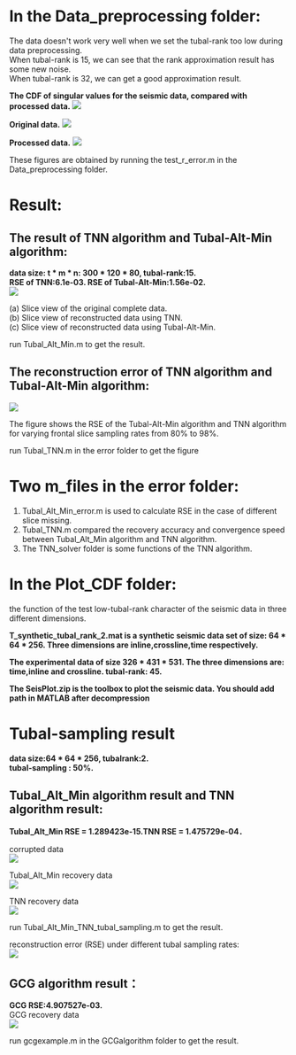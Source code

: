 In the Data_preprocessing folder: 
==
The data doesn't work very well when we set the tubal-rank too low during data preprocessing. <br>
When tubal-rank is 15, we can see that the rank approximation result has some new noise.  <br>
When tubal-rank is 32, we can get a good approximation result. <br>


**The CDF of singular values for the seismic data, compared with processed data.**
![](https://github.com/hust512/Seismic_Sensory_Data_Analysis/blob/master/Data_preprocessing/原始数据与预处理数据的CDF图对比.png)


**Original data.**
![](https://github.com/hust512/Seismic_Sensory_Data_Analysis/blob/master/Data_preprocessing/original_data.png)

**Processed data.**
![](https://github.com/hust512/Seismic_Sensory_Data_Analysis/blob/master/Data_preprocessing/tubal_rank_32_approximate_data.png)

These figures are obtained by running the test_r_error.m in the Data_preprocessing folder.


Result:
==

The result of TNN algorithm and Tubal-Alt-Min algorithm:
--
**data size: t * m * n: 300 * 120 * 80, tubal-rank:15.**<br>
**RSE of TNN:6.1e-03. RSE of Tubal-Alt-Min:1.56e-02.**<br>
![](https://github.com/hust512/Seismic_Sensory_Data_Analysis/blob/master/Result/slicemissingrecovery.png)

(a) Slice view of the original complete data. <br>
(b) Slice view of reconstructed data using TNN. <br>
(c) Slice view of reconstructed data using Tubal-Alt-Min. <br>

run Tubal_Alt_Min.m to get the result.

The reconstruction error of TNN algorithm and Tubal-Alt-Min algorithm:
--
![](https://github.com/hust512/Seismic_Sensory_Data_Analysis/blob/master/Result/error_v3.png)

The figure shows the RSE of the Tubal-Alt-Min algorithm and TNN algorithm for varying frontal slice sampling rates from 80% to 98%.<br>

run Tubal_TNN.m in the error folder to get the figure

Two m_files in the error folder:
==
1. Tubal_Alt_Min_error.m is used to calculate RSE in the case of different slice missing. <br>
2. Tubal_TNN.m compared the recovery accuracy and convergence speed between Tubal_Alt_Min algorithm and TNN algorithm. <br>
3. The TNN_solver folder is some functions of the TNN algorithm. <br>

In the Plot_CDF folder:
==
the function of the test low-tubal-rank character of the seismic data in three different dimensions. <br>


**T_synthetic_tubal_rank_2.mat is a synthetic seismic data set of size: 64 * 64 * 256. Three dimensions are inline,crossline,time respectively.**<br>

**The experimental data of size 326 * 431 * 531. The three dimensions are: time,inline and crossline. tubal-rank: 45.**<br>

**The SeisPlot.zip is the toolbox to plot the seismic data. You should add path in MATLAB after decompression** <br>


Tubal-sampling result
==
**data size:64 * 64 * 256, tubalrank:2.**<br>
**tubal-sampling : 50%.**<br>

Tubal_Alt_Min algorithm result and TNN algorithm result:
--
**Tubal_Alt_Min RSE = 1.289423e-15.TNN RSE = 1.475729e-04．**<br>

corrupted data<br>
![](https://github.com/hust512/Seismic_Sensory_Data_Analysis/blob/master/Result/Corrupted_data.png)

Tubal_Alt_Min recovery data<br>
![](https://github.com/hust512/Seismic_Sensory_Data_Analysis/blob/master/Result/Tubal_Recovery_data.png)

TNN recovery data<br>
![](https://github.com/hust512/Seismic_Sensory_Data_Analysis/blob/master/Result/TNN_recovery_data.png)

run Tubal_Alt_Min_TNN_tubal_sampling.m to get the result.<br>

reconstruction error (RSE) under different tubal sampling rates:<br>
![](https://github.com/hust512/Seismic_Sensory_Data_Analysis/blob/master/Result/tubal_sampling_error.png)

GCG algorithm result：
--
**GCG RSE:4.907527e-03.**<br>
GCG recovery data<br>
![](https://github.com/hust512/Seismic_Sensory_Data_Analysis/blob/master/GCGalgorithm/Result/Recovery_data.png)

run gcgexample.m in the GCGalgorithm folder to get the result.<br>
